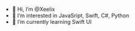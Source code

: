 - 👋 Hi, I’m @Xeelix
- 👀 I’m interested in JavaSript, Swift, C#, Python
- 🌱 I’m currently learning Swift UI

